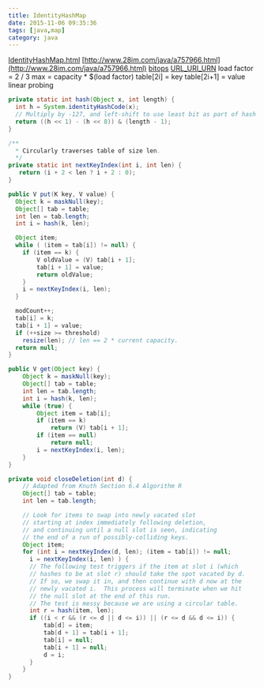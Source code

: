 ```yaml
---
title: IdentityHashMap
date: 2015-11-06 09:35:36
tags: [java,map]
category: java
---
```

[IdentityHashMap.html](http://tool.oschina.net/uploads/apidocs/jdk-zh/java/util/IdentityHashMap.html)
[http://www.28im.com/java/a757966.html](http://www.28im.com/java/a757966.html)
[bitops](http://www.leepoint.net/data/expressions/bitops.html)
[URL_URI_URN](http://www.ibm.com/developerworks/cn/xml/x-urlni.html)
load factor = 2 / 3
max = capacity * $(load factor)
table[2i] = key
table[2i+1] = value
linear probing
```java hash nextKeyIndex
private static int hash(Object x, int length) {
  int h = System.identityHashCode(x);
  // Multiply by -127, and left-shift to use least bit as part of hash
  return ((h << 1) - (h << 8)) & (length - 1);
}

/**
  * Circularly traverses table of size len.
  */
private static int nextKeyIndex(int i, int len) {
   return (i + 2 < len ? i + 2 : 0);
}
```
```java put get remove
public V put(K key, V value) {
  Object k = maskNull(key);
  Object[] tab = table;
  int len = tab.length;
  int i = hash(k, len);

  Object item;
  while ( (item = tab[i]) != null) {
    if (item == k) {
        V oldValue = (V) tab[i + 1];
        tab[i + 1] = value;
        return oldValue;
    }
    i = nextKeyIndex(i, len);
  }

  modCount++;
  tab[i] = k;
  tab[i + 1] = value;
  if (++size >= threshold)
    resize(len); // len == 2 * current capacity.
  return null;
}

public V get(Object key) {
    Object k = maskNull(key);
    Object[] tab = table;
    int len = tab.length;
    int i = hash(k, len);
    while (true) {
        Object item = tab[i];
        if (item == k)
            return (V) tab[i + 1];
        if (item == null)
            return null;
        i = nextKeyIndex(i, len);
    }
}

private void closeDeletion(int d) {
    // Adapted from Knuth Section 6.4 Algorithm R
    Object[] tab = table;
    int len = tab.length;

    // Look for items to swap into newly vacated slot
    // starting at index immediately following deletion,
    // and continuing until a null slot is seen, indicating
    // the end of a run of possibly-colliding keys.
    Object item;
    for (int i = nextKeyIndex(d, len); (item = tab[i]) != null;
      i = nextKeyIndex(i, len) ) {
      // The following test triggers if the item at slot i (which
      // hashes to be at slot r) should take the spot vacated by d.
      // If so, we swap it in, and then continue with d now at the
      // newly vacated i.  This process will terminate when we hit
      // the null slot at the end of this run.
      // The test is messy because we are using a circular table.
      int r = hash(item, len);
      if ((i < r && (r <= d || d <= i)) || (r <= d && d <= i)) {
          tab[d] = item;
          tab[d + 1] = tab[i + 1];
          tab[i] = null;
          tab[i + 1] = null;
          d = i;
      }
    }
}
```
